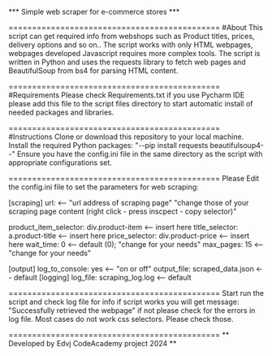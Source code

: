 *** Simple web scraper for e-commerce stores ***

=============================================
#About
This script can get required info from webshops such as Product titles, prices, delivery options and so on..
The script works with only HTML webpages, webpages developed Javascript requires more complex tools.
The script is written in Python and uses the requests library to fetch web pages and BeautifulSoup from bs4 for parsing HTML content. 

=============================================
#Requirements 
Please check Requirements.txt if you use Pycharm IDE please add this file to the script files directory to start automatic install of needed packages and libraries.

=============================================
#Instructions
Clone or download this repository to your local machine.
Install the required Python packages:
"--pip install requests beautifulsoup4--"
Ensure you have the config.ini file in the same directory as the script with appropriate configurations set.

=============================================
Please Edit the config.ini file to set the parameters for web scraping:

[scraping]
url: <-- "url address of scraping page"
"change those of your scraping page content (right click - press inscpect - copy selector)"

product_item_selector: div.product-item <-- insert here
title_selector: a.product-title <-- insert here
price_selector: div.product-price <-- insert here
wait_time: 0 <-- default (0); "change for your needs"
max_pages: 15 <-- "change for your needs"

[output]
log_to_console: yes <-- "on or off"
output_file: scraped_data.json <-- default
[logging]
log_file: scraping_log.log <-- default

=============================================
Start run the script and check log file for info if script works you will get message:
"Successfully retrieved the webpage" if not please check for the errors in log file.
Most cases do not work css selectors. Please check those.

=============================================
** Developed by Edvj CodeAcademy project 2024 **
